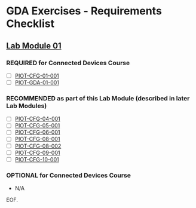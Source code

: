 # GDA Exercises - Requirements Checklist

## [Lab Module 01](https://github.com/orgs/programming-the-iot/projects/1#column-9974937)

### REQUIRED for Connected Devices Course

- [ ] [PIOT-CFG-01-001](https://github.com/programming-the-iot/book-exercise-tasks/issues/162)
- [ ] [PIOT-GDA-01-001](https://github.com/programming-the-iot/book-exercise-tasks/issues/40)

### RECOMMENDED as part of this Lab Module (described in later Lab Modules)

- [ ] [PIOT-CFG-04-001](https://github.com/programming-the-iot/book-exercise-tasks/issues/50)
- [ ] [PIOT-CFG-05-001](https://github.com/programming-the-iot/book-exercise-tasks/issues/72)
- [ ] [PIOT-CFG-06-001](https://github.com/programming-the-iot/book-exercise-tasks/issues/80)
- [ ] [PIOT-CFG-08-001](https://github.com/programming-the-iot/book-exercise-tasks/issues/82)
- [ ] [PIOT-CFG-08-002](https://github.com/programming-the-iot/book-exercise-tasks/issues/153)
- [ ] [PIOT-CFG-09-001](https://github.com/programming-the-iot/book-exercise-tasks/issues/163)
- [ ] [PIOT-CFG-10-001](https://github.com/programming-the-iot/book-exercise-tasks/issues/154)

### OPTIONAL for Connected Devices Course

- N/A

EOF.
